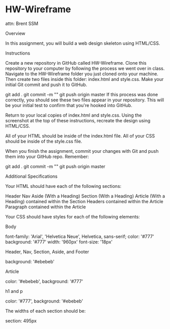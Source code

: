 # HW-Wireframe
attn: Brent SSM

Overview

In this assignment, you will build a web design skeleton using HTML/CSS.

Instructions


Create a new repository in GitHub called HW-Wireframe.
Clone this repository to your computer by following the process we went over in class.
Navigate to the HW-Wireframe folder you just cloned onto your machine. Then create two files inside this folder: index.html and style.css.
Make your initial Git commit and push it to GitHub.


git add .
git commit -m "<COMMENT>"
git push origin master
If this process was done correctly, you should see these two files appear in your repository. This will be your initial test to confirm that you're hooked into GitHub.


Return to your local copies of index.html and style.css. Using the screenshot at the top of these instructions, recreate the design using HTML/CSS.


All of your HTML should be inside of the index.html file.
All of your CSS should be inside of the style.css file.


When you finish the assignment, commit your changes with Git and push them into your GitHub repo. Remember:


git add .
git commit -m "<COMMENT>"
git push origin master





Additional Specifications


Your HTML should have each of the following sections:


Header
Nav
Aside (With a Heading)
Section (With a Heading)
Article (With a Heading) contained within the Section
Headers contained within the Article
Paragraph contained within the Article


Your CSS should have styles for each of the following elements:


Body


font-family: 'Arial', 'Helvetica Neue', Helvetica, sans-serif;
color: '#777'
background: '#777'
width: '960px'
font-size: '18px'


Header, Nav, Section, Aside, and Footer


background: '#ebebeb'


Article


color: '#ebebeb',
background: '#777'


h1 and p


color: '#777',
background: '#ebebeb'




The widths of each section should be:


section: 495px





